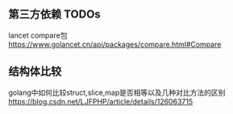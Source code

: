 ## 第三方依赖 TODOs
lancet compare包
    https://www.golancet.cn/api/packages/compare.html#Compare

## 结构体比较
golang中如何比较struct,slice,map是否相等以及几种对比方法的区别
    https://blog.csdn.net/LJFPHP/article/details/126063715


